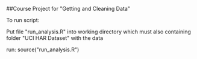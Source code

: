 ##Course Project for "Getting and Cleaning Data"

To run script:

Put file "run_analysis.R" into working directory which must also containing folder "UCI HAR Dataset" with the data

run:
source("run_analysis.R")
